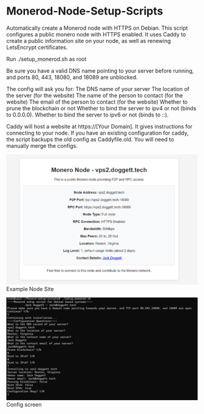 # Monerod-Node-Setup-Scripts
Automatically create a Monerod node with HTTPS on Debian. This script configures a public monero node with HTTPS enabled. 
It uses Caddy to create a public information site on your node, as well as renewing LetsEncrypt certificates.

Run ./setup_monerod.sh as root

Be sure you have a valid DNS name pointing to your server before running, and ports 80, 443, 18080, and 18089 are unblocked.

The config will ask you for:
The DNS name of your server
The location of the server (for the website)
The name of the person to contact (for the website)
The email of the person to contact (for the website)
Whether to prune the blockchain or not
Whether to bind the server to ipv4 or not (binds to 0.0.0.0).
Whether to bind the server to ipv6 or not (binds to ::).

Caddy will host a website at https://[Your Domain]. It gives instructions for connecting to your node.
If you have an existing configuration for caddy, the script backups the old config as Caddyfile.old. You will need to manually merge the configs.

![Site example](https://github.com/John-Doggett/Monerod-Node-Setup-Scripts/blob/main/docs/site.png?raw=true)
Example Node Site

![config example](https://github.com/John-Doggett/Monerod-Node-Setup-Scripts/blob/main/docs/config.png?raw=true)
Config screen
